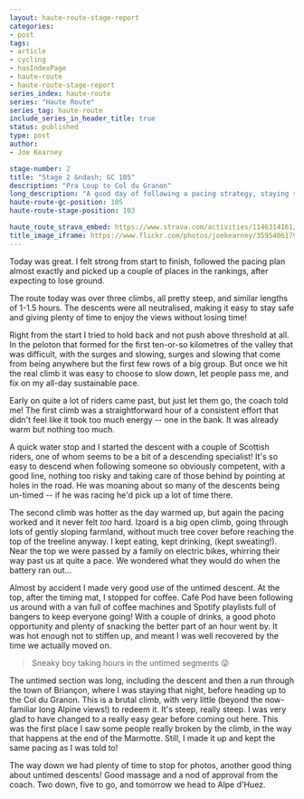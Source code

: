 ```yaml
---
layout: haute-route-stage-report
categories:
- post
tags:
- article
- cycling
- hasIndexPage
- haute-route
- haute-route-stage-report
series_index: haute-route
series: "Haute Route"
series_tag: haute-route
include_series_in_header_title: true
status: published
type: post
author:
- Joe Kearney

stage-number: 2
title: "Stage 2 &ndash; GC 105"
description: "Pra Loup to Col du Granon"
long_description: "A good day of following a pacing strategy, staying slower than felt necessary and ending up being faster than the competition"
haute-route-gc-position: 105
haute-route-stage-position: 103

haute_route_strava_embed: https://www.strava.com/activities/1146314161/embed/597587d14a6b01b8fb75e24370b0856dc55c1983
title_image_iframe: https://www.flickr.com/photos/joekearney/35954061793/in/album-72157687765853505/player/
---
```


Today was great. I felt strong from start to finish, followed the pacing plan almost exactly and picked up a couple of places in the rankings, after expecting to lose ground.

The route today was over three climbs, all pretty steep, and similar lengths of 1-1.5 hours. The descents were all neutralised, making it easy to stay safe and giving plenty of time to enjoy the views without losing time!

Right from the start I tried to hold back and not push above threshold at all. In the peloton that formed for the first ten-or-so kilometres of the valley that was difficult, with the surges and slowing, surges and slowing that come from being anywhere but the first few rows of a big group. But once we hit the real climb it was easy to choose to slow down, let people pass me, and fix on my all-day sustainable pace.

Early on quite a lot of riders came past, but just let them go, the coach told me! The first climb was a straightforward hour of a consistent effort that didn't feel like it took too much energy -- one in the bank. It was already warm but nothing too much.

A quick water stop and I started the descent with a couple of Scottish riders, one of whom seems to be a bit of a descending specialist! It's so easy to descend when following someone so obviously competent, with a good line, nothing too risky and taking care of those behind by pointing at holes in the road. He was moaning about so many of the descents being un-timed -- if he was racing he'd pick up a lot of time there.

The second climb was hotter as the day warmed up, but again the pacing worked and it never felt _too_ hard. Izoard is a big open climb, going through lots of gently sloping farmland, without much tree cover before reaching the top of the treeline anyway. I kept eating, kept drinking, (kept sweating!). Near the top we were passed by a family on electric bikes, whirring their way past us at quite a pace. We wondered what they would do when the battery ran out...

Almost by accident I made very good use of the untimed descent. At the top, after the timing mat, I stopped for coffee. Café Pod have been following us around with a van full of coffee machines and Spotify playlists full of bangers to keep everyone going! With a couple of drinks, a good photo opportunity and plenty of snacking the better part of an hour went by. It was hot enough not to stiffen up, and meant I was well recovered by the time we actually moved on.

> Sneaky boy taking hours in the untimed segments 😜

The untimed section was long, including the descent and then a run through the town of Briançon, where I was staying that night, before heading up to the Col du Granon. This is a brutal climb, with very little (beyond the now-familiar long Alpine views!) to redeem it. It's steep, really steep. I was very glad to have changed to a really easy gear before coming out here. This was the first place I saw some people really broken by the climb, in the way that happens at the end of the Marmotte. Still, I made it up and kept the same pacing as I was told to!

The way down we had plenty of time to stop for photos, another good thing about untimed descents! Good massage and a nod of approval from the coach. Two down, five to go, and tomorrow we head to Alpe d'Huez.
